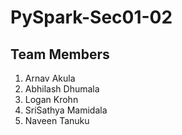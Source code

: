 # PySpark-Sec01-02

## Team Members

1. Arnav Akula
2. Abhilash Dhumala 
3. Logan Krohn
4. SriSathya Mamidala
5. Naveen Tanuku


